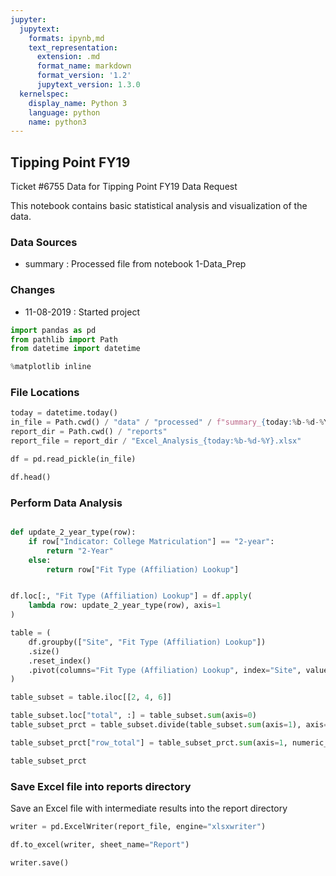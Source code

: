 ```yaml
---
jupyter:
  jupytext:
    formats: ipynb,md
    text_representation:
      extension: .md
      format_name: markdown
      format_version: '1.2'
      jupytext_version: 1.3.0
  kernelspec:
    display_name: Python 3
    language: python
    name: python3
---
```


## Tipping Point FY19

Ticket #6755 Data for Tipping Point FY19 Data Request

This notebook contains basic statistical analysis and visualization of the data.

### Data Sources
- summary : Processed file from notebook 1-Data_Prep

### Changes
- 11-08-2019 : Started project

```python
import pandas as pd
from pathlib import Path
from datetime import datetime
```

```python
%matplotlib inline
```

### File Locations

```python
today = datetime.today()
in_file = Path.cwd() / "data" / "processed" / f"summary_{today:%b-%d-%Y}.pkl"
report_dir = Path.cwd() / "reports"
report_file = report_dir / "Excel_Analysis_{today:%b-%d-%Y}.xlsx"
```

```python
df = pd.read_pickle(in_file)
```

```python
df.head()
```

### Perform Data Analysis

```python

```

```python
def update_2_year_type(row):
    if row["Indicator: College Matriculation"] == "2-year":
        return "2-Year"
    else:
        return row["Fit Type (Affiliation) Lookup"]


df.loc[:, "Fit Type (Affiliation) Lookup"] = df.apply(
    lambda row: update_2_year_type(row), axis=1
)
```

```python
table = (
    df.groupby(["Site", "Fit Type (Affiliation) Lookup"])
    .size()
    .reset_index()
    .pivot(columns="Fit Type (Affiliation) Lookup", index="Site", values=0)
)
```

```python
table_subset = table.iloc[[2, 4, 6]]
```

```python
table_subset.loc["total", :] = table_subset.sum(axis=0)
table_subset_prct = table_subset.divide(table_subset.sum(axis=1), axis=0)
```

```python
table_subset_prct["row_total"] = table_subset_prct.sum(axis=1, numeric_only=False)
```

```python
table_subset_prct
```

### Save Excel file into reports directory

Save an Excel file with intermediate results into the report directory

```python
writer = pd.ExcelWriter(report_file, engine="xlsxwriter")
```

```python
df.to_excel(writer, sheet_name="Report")
```

```python
writer.save()
```
